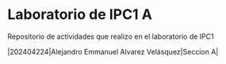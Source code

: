 # Laboratorio de IPC1 A

Repositorio de actividades que realizo en el laboratorio de IPC1

|202404224|Alejandro Emmanuel Alvarez Velásquez|Seccion A|







